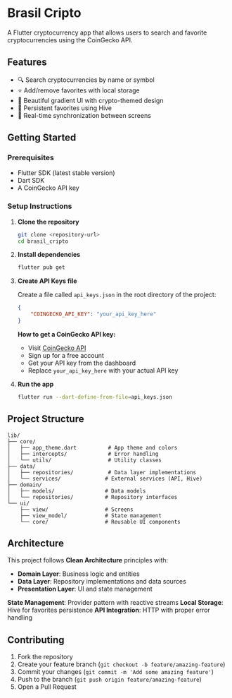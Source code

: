 # Brasil Cripto

A Flutter cryptocurrency app that allows users to search and favorite cryptocurrencies using the CoinGecko API.

## Features

- 🔍 Search cryptocurrencies by name or symbol
- ⭐ Add/remove favorites with local storage
- 📱 Beautiful gradient UI with crypto-themed design
- 💾 Persistent favorites using Hive
- 🔄 Real-time synchronization between screens

## Getting Started

### Prerequisites

- Flutter SDK (latest stable version)
- Dart SDK
- A CoinGecko API key

### Setup Instructions

1. **Clone the repository**
   ```bash
   git clone <repository-url>
   cd brasil_cripto
   ```

2. **Install dependencies**
   ```bash
   flutter pub get
   ```

3. **Create API Keys file**
   
   Create a file called `api_keys.json` in the root directory of the project:
   ```json
   {
       "COINGECKO_API_KEY": "your_api_key_here"
   }
   ```
   
   **How to get a CoinGecko API key:**
   - Visit [CoinGecko API](https://www.coingecko.com/en/api)
   - Sign up for a free account
   - Get your API key from the dashboard
   - Replace `your_api_key_here` with your actual API key

4. **Run the app**
   ```bash
   flutter run --dart-define-from-file=api_keys.json
   ```

## Project Structure

```
lib/
├── core/
│   ├── app_theme.dart          # App theme and colors
│   ├── intercepts/             # Error handling
│   └── utils/                  # Utility classes
├── data/
│   ├── repositories/           # Data layer implementations
│   └── services/              # External services (API, Hive)
├── domain/
│   ├── models/                # Data models
│   └── repositories/          # Repository interfaces
└── ui/
    ├── view/                  # Screens
    ├── view_model/            # State management
    └── core/                  # Reusable UI components
```

## Architecture

This project follows **Clean Architecture** principles with:

- **Domain Layer**: Business logic and entities
- **Data Layer**: Repository implementations and data sources
- **Presentation Layer**: UI and state management

**State Management**: Provider pattern with reactive streams
**Local Storage**: Hive for favorites persistence
**API Integration**: HTTP with proper error handling

## Contributing

1. Fork the repository
2. Create your feature branch (`git checkout -b feature/amazing-feature`)
3. Commit your changes (`git commit -m 'Add some amazing feature'`)
4. Push to the branch (`git push origin feature/amazing-feature`)
5. Open a Pull Request
